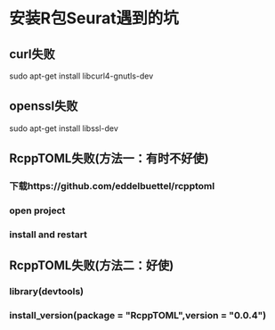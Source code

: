 # 安装R包Seurat遇到的坑
## curl失败
sudo apt-get install libcurl4-gnutls-dev

## openssl失败
sudo apt-get install libssl-dev




## RcppTOML失败(方法一：有时不好使)
### 下载https://github.com/eddelbuettel/rcpptoml
### open project
### install and restart

## RcppTOML失败(方法二：好使)
### library(devtools)
### install_version(package = "RcppTOML",version = "0.0.4")
